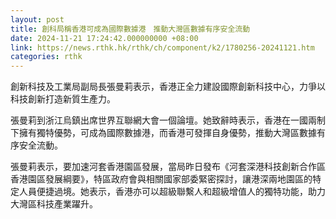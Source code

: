 ```yaml
---
layout: post
title: 創科局稱香港可成為國際數據港　推動大灣區數據有序安全流動
date: 2024-11-21 17:24:42.000000000 +08:00
link: https://news.rthk.hk/rthk/ch/component/k2/1780256-20241121.htm
categories: rthk
---
```


創新科技及工業局副局長張曼莉表示，香港正全力建設國際創新科技中心，力爭以科技創新打造新質生產力。

張曼莉到浙江烏鎮出席世界互聯網大會一個論壇。她致辭時表示，香港在一國兩制下擁有獨特優勢，可成為國際數據港，而香港可發揮自身優勢，推動大灣區數據有序安全流動。

張曼莉表示，要加速河套香港園區發展，當局昨日發布《河套深港科技創新合作區香港園區發展綱要》，特區政府會與相關國家部委緊密探討，讓港深兩地園區的特定人員便捷過境。她表示，香港亦可以超級聯繫人和超級增值人的獨特功能，助力大灣區科技產業躍升。
